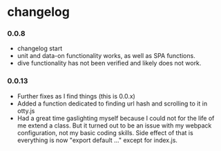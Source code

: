 # changelog

### 0.0.8
- changelog start
- unit and data-on functionality works, as well as SPA functions.
- dive functionality has not been verified and likely does not work.

### 0.0.13
- Further fixes as I find things (this is 0.0.x)
- Added a function dedicated to finding url hash and scrolling to it in otty.js
- Had a great time gaslighting myself because I could not for the life of me extend a class. But it turned out to be an issue with my webpack configuration, not my basic coding skills. Side effect of that is everything is now "export default ..." except for index.js.
